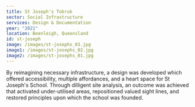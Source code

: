 ```yaml
---
title: St Joseph's Tobruk
sector: Social Infrastructure
services: Design & Documentation
year: "2021"
location: Beenleigh, Queensland
id: st-joseph
image: /images/st-josephs_03.jpg
image1: /images/st-josephs_02.jpg
image2: /images/st-josephs_01.jpg
---
```


By reimagining necessary infrastructure, a design was developed
which offered accessibility, multiple affordances, and a heart space for St
Joseph's School. Through dilligent site analysis, an outcome was achieved that
activated under-utilised areas, repositioned valued sight lines, and restored
principles upon which the school was founded.
